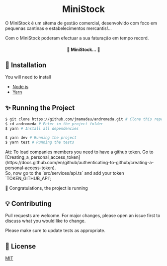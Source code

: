 <h1 align="center">
  MiniStock
</h1>

O MiniStock é um sitema de gestão comercial, desenvolvido com foco em pequenas cantinas e estabelecimentos mercantis!...

Com o MiniStock poderam efectuar a sua faturação em tempo record.

<h4 align="center"> 
	🚧 MiniStock...  🚧
</h4>

## :construction_worker: Installation

You will need to install

- [Node.js](https://nodejs.org)
- [Yarn](https://yarnpkg.com/)

## :sparkles: Running the Project

```bash
$ git clone https://github.com/jmamadeu/andromeda.git # Clone this repository to your machine
$ cd andromeda # Enter in the project folder
$ yarn # Install all dependencies

$ yarn dev # Running the project
$ yarn test # Running the tests
```

<p>
Att: To load companies members you need to have a github token. Go to [Creating_a_personal_access_token](https://docs.github.com/en/github/authenticating-to-github/creating-a-personal-access-token).
<br />
So, now go to the `src/services/api.ts` and add your token  `TOKEN_GITHUB_API`;

</p>

:tada: Congratulations, the project is running

## :bulb: Contributing

Pull requests are welcome. For major changes, please open an issue first to discuss what you would like to change.

Please make sure to update tests as appropriate.

## :bookmark: License

[MIT](https://choosealicense.com/licenses/mit/)
